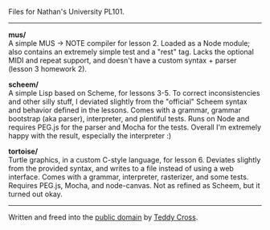 Files for Nathan's University PL101.

---

**mus/**  
A simple MUS -> NOTE compiler for lesson 2. Loaded as a Node module; also contains an extremely simple test and a "rest" tag. Lacks the optional MIDI and repeat support, and doesn't have a custom syntax + parser (lesson 3 homework 2).

**scheem/**  
A simple Lisp based on Scheme, for lessons 3-5. To correct inconsistencies and other silly stuff, I deviated slightly from the "official" Scheem syntax and behavior defined in the lessons. Comes with a grammar, grammar bootstrap (aka parser), interpreter, and plentiful tests. Runs on Node and requires PEG.js for the parser and Mocha for the tests. Overall I'm extremely happy with the result, especially the interpreter :)

**tortoise/**  
Turtle graphics, in a custom C-style language, for lesson 6. Deviates slightly from the provided syntax, and writes to a file instead of using a web interface. Comes with a grammar, interpreter, rasterizer, and some tests. Requires PEG.js, Mocha, and node-canvas. Not as refined as Scheem, but it turned out okay.

---

Written and freed into the [public domain](http://creativecommons.org/publicdomain/zero/1.0/) by [Teddy Cross](http://tkaz.ec).